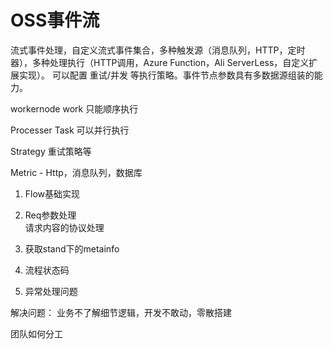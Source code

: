 # OSS事件流

流式事件处理，自定义流式事件集合，多种触发源（消息队列，HTTP，定时器），多种处理执行（HTTP调用，Azure Function，Ali ServerLess，自定义扩展实现）。
可以配置 重试/并发 等执行策略。事件节点参数具有多数据源组装的能力。


workernode
	  work   只能顺序执行

Processer
	Task  可以并行执行
	
Strategy 
	重试策略等

Metric -  Http，消息队列，数据库



1. Flow基础实现		

2. Req参数处理  
   请求内容的协议处理

4. 获取stand下的metainfo
5. 流程状态码
6. 异常处理问题




解决问题：
业务不了解细节逻辑，开发不敢动，零散搭建


团队如何分工
